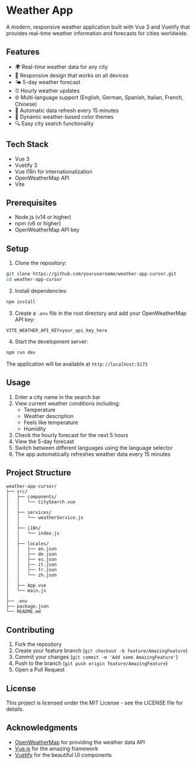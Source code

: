 # Weather App

A modern, responsive weather application built with Vue 3 and Vuetify that provides real-time weather information and forecasts for cities worldwide.

## Features

- 🌍 Real-time weather data for any city
- 📱 Responsive design that works on all devices
- 🌤️ 5-day weather forecast
- ⏰ Hourly weather updates
- 🌐 Multi-language support (English, German, Spanish, Italian, French, Chinese)
- 🔄 Automatic data refresh every 15 minutes
- 🎨 Dynamic weather-based color themes
- 🔍 Easy city search functionality

## Tech Stack

- Vue 3
- Vuetify 3
- Vue I18n for internationalization
- OpenWeatherMap API
- Vite

## Prerequisites

- Node.js (v14 or higher)
- npm (v6 or higher)
- OpenWeatherMap API key

## Setup

1. Clone the repository:
```bash
git clone https://github.com/yourusername/weather-app-cursor.git
cd weather-app-cursor
```

2. Install dependencies:
```bash
npm install
```

3. Create a `.env` file in the root directory and add your OpenWeatherMap API key:
```env
VITE_WEATHER_API_KEY=your_api_key_here
```

4. Start the development server:
```bash
npm run dev
```

The application will be available at `http://localhost:5173`

## Usage

1. Enter a city name in the search bar
2. View current weather conditions including:
   - Temperature
   - Weather description
   - Feels like temperature
   - Humidity
3. Check the hourly forecast for the next 5 hours
4. View the 5-day forecast
5. Switch between different languages using the language selector
6. The app automatically refreshes weather data every 15 minutes

## Project Structure

```
weather-app-cursor/
├── src/
│   ├── components/
│   │   └── CitySearch.vue
│   │   
│   ├── services/
│   │   └── weatherService.js
│   │   
│   ├── i18n/
│   │   └── index.js
│   │   
│   ├── locales/
│   │   ├── en.json
│   │   ├── de.json
│   │   ├── es.json
│   │   ├── it.json
│   │   ├── fr.json
│   │   └── zh.json
│   │   
│   ├── App.vue
│   └── main.js
│   
├── .env
├── package.json
└── README.md
```

## Contributing

1. Fork the repository
2. Create your feature branch (`git checkout -b feature/AmazingFeature`)
3. Commit your changes (`git commit -m 'Add some AmazingFeature'`)
4. Push to the branch (`git push origin feature/AmazingFeature`)
5. Open a Pull Request

## License

This project is licensed under the MIT License - see the LICENSE file for details.

## Acknowledgments

- [OpenWeatherMap](https://openweathermap.org/) for providing the weather data API
- [Vue.js](https://vuejs.org/) for the amazing framework
- [Vuetify](https://vuetifyjs.com/) for the beautiful UI components

